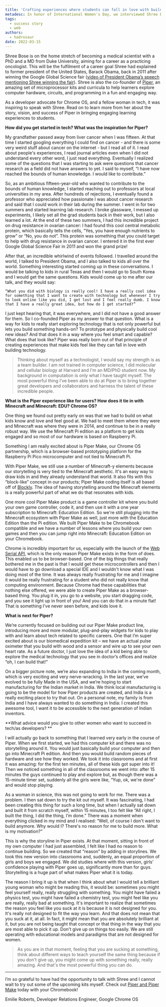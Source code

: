 ```yaml
---
title: 'Crafting experiences where students can fall in love with building technology - with Shree Bose of Piper'
metadesc: In honor of International Women's Day, we interviewed Shree Bose, co-founder of Piper on her quest to help people enjoy creating with technology.
tags:
  - success story
  - web
authors:
  - hadrosaur
date: 2022-03-15
---
```


<!--
![Photo of Shree Bose wearing scrubs and a stethoscope, setting an infant into a crib in a hospital setting.](ix://posts/iwd-2022-shree-bose-piper/shree.jpeg)
-->

Shree Bose is on the home stretch of becoming a medical scientist with a PhD and a MD from Duke University, aiming for a career as a practicing oncologist. This will be the fulfilment of a career goal Shree had explained to former president of the United States, Barack Obama, back in 2011 after winning the Google Global Science fair ([video of President Obama’s speech mentioning Shree winning the fair](https://youtu.be/rip9hnppY2g)). Shree is also the co-founder of [Piper](https://www.playpiper.in/), an amazing set of microprocessor kits and curricula to help learners explore computer hardware, circuits, and programming in a fun and engaging way.

As a developer advocate for Chrome OS, and a fellow woman in tech, it was inspiring to speak with Shree. Read on to learn more from her about the story, vision, and success of Piper in bringing engaging learning experiences to students.

**How did you get started in tech? What was the inspiration for Piper?**

My grandfather passed away from liver cancer when I was fifteen. At that time I started googling everything I could find on cancer - and there is some very weird stuff about cancer on the internet - but I read all of it. I read about people's experiences, I read journal articles even when I did not understand every other word, I just read everything. Eventually I realized some of the questions that I was starting to ask were questions that cancer research as a field did not have answers to yet. I said to myself, “I have now reached the bounds of human knowledge. I would like to contribute.”

So, as an ambitious fifteen-year-old who wanted to contribute to the bounds of human knowledge, I started reaching out to professors at local universities in my area. After hundreds of rejections, I eventually found a professor who appreciated how passionate I was about cancer research and said that I could work in their lab during the summer. I went in for two summers and started learning lab research. I broke glassware, I messed up experiments, I likely set all the grad students back in their work, but I also learned a lot. At the end of these two summers, I had this incredible project on drug resistance in ovarian cancer: I had found this cool central metabolic protein, which basically tells the cells, “Yes, you have enough nutrients to grow” or “No, you do not”. This protein was something that you could target to help with drug resistance in ovarian cancer. I entered it in the first ever Google Global Science Fair in 2011 and won the grand prize!

After that, an incredible whirlwind of events followed. I travelled around the world, I talked to President Obama, and I also talked to kids all over the world. Something interesting started coming up in these conversations. I would be talking to kids in rural Texas and then I would go to South Korea and I would get the same questions. Kids would come up to me after our talk, and they would say:

    “What you did with biology is really cool! I have a really cool idea for something that I want to create with technology but whenever I try to look online like you did, I get lost and I feel really dumb. I know that I have a really great idea, but how do I get started?”

I just kept hearing that, it was everywhere, and I did not have a good answer for them. So I co-founded Piper as my answer to that question. What is a way for kids to really start exploring technology that is not only powerful but lets you build something hands-on? To prototype and physically build cool new ideas? And that does it in a way where you feel smart and capable? What does that look like? Piper was really born out of that principle of creating experiences that make kids feel like they can fall in love with building technology.

> Thinking about myself as a technologist, I would say my strength is as a team builder. I am not trained in computer science, I did molecular and cellular biology at Harvard and I'm an MD/PhD student now. My background in computation is only what I have taught myself. The most powerful thing I’ve been able to do at Piper is to bring together great developers and collaborators and harness the talent of these incredible people.

**What is the Piper experience like for users? How does it tie in with Minecraft and Minecraft: EDU? Chrome OS?**

One thing we found out pretty early on was that we had to build on what kids know and love and feel good at. We had to meet them where they were and Minecraft was where they were in 2014, and continue to be in a really robust way. We use the Minecraft Pi edition as a platform to get kids engaged and so most of our hardware is based on Raspberry Pi.

Something I am really excited about is Piper Make, our Chrome OS partnership, which is a browser-based prototyping platform for the Raspberry Pi Pico microcomputer and not tied to Minecraft Pi.

With Piper Make, we still use a number of Minecraft-y elements because our storytelling is very tied to the Minecraft aesthetic. It's an easy way to draw kids in and they already understand that world. It also fits with this “block-like” concept in our products; Piper Make coding itself is all based off of [Blockly](https://developers.google.com/blockly). The idea of having storytelling around the Minecraft elements is a really powerful part of what we do that resonates with kids.

One more cool Piper Make product is a game controller kit where you build your own game controller, code it, and then use it with a one year subscription to Minecraft: Education Edition. So we're still plugging into the Minecraft ecosystem with Piper Make as well, just more with the Education Edition than the Pi edition. We built Piper Make to be Chromebook compatible and we have a number of lessons where you build your own games and then you can jump right into Minecraft: Education Edition on your Chromebook.

Chrome is incredibly important for us, especially with the launch of the [Web Serial API](https://web.dev/serial/), which is the only reason Piper Make exists in the form of does. This enabled us to be browser-based. One of the big things that really bothered me in the past is that I would get these microcontrollers and then I would have to go download a special IDE and I wouldn't know what I was doing most of the time. It was always really frustrating for me and I imagine it would be really frustrating for a student who did not really know that computing environment. Because Chrome had these capabilities that nothing else offered, we were able to create Piper Make as a browser-based thing. You plug it in, you go to a website, you start dragging code, and you see it light up in front of you! And you can do that in a minute flat! That is something I've never seen before, and kids love it.

**What is next for Piper?**

We’re currently focused on building out our Piper Make product line, introducing more and more modular, plug-and-play widgets for kids to play with and learn about tech related to specific careers. One that I’m super excited about is our biomedical expedition kit – we have an actual pulse oximeter that you build with wood and a sensor and wire up to see your own heart rate. As a future doctor, I just love the idea of a kid being able to explore the medical technology that you see in doctor’s offices and realize “oh, I can build that!”

On a bigger picture note, we’re also expanding to India in the coming month, which is very exciting and very nerve-wracking. In the last year, we’ve evolved to be fully Made in the USA, and we’re hoping to start manufacturing for the Indian market in India. We think local manufacturing is going to be the model for how Piper products are created, and India is a really exciting place to try that out. On a personal note, my family is from India and I have always wanted to do something in India: I created this awesome tool, I want it to be accessible to the next generation of Indian inventors.

**What advice would you give to other women who want to succeed in tech/as developers? **

I will actually go back to something that I learned very early in the course of Piper. When we first started, we had this computer kit and there was no storytelling around it. You would just basically build your computer and then go into Minecraft Pi edition. And then you would build random pieces of hardware and see how they worked. We took it into classrooms and at first it was amazing: for the first ten minutes, all of these kids got super into it! Then we noticed something in all of the classrooms we went into: after 15 minutes the guys continued to play and explore but, as though there was a 15-minute timer set, suddenly all the girls were like, “Yup, ok, we're done” and would stop playing.

As a woman in science, this was not going to work for me. There was a problem. I then sat down to try the kit out myself. It was fascinating, I had been creating this thing for such a long time, but when I actually sat down and built it from scratch myself, within 15 minutes, I too felt like “All right, I built the thing, I did the thing, I’m done.” There was a moment when everything clicked in my mind and I realised: “Well, of course I don't want to build anymore. Why would I? There's no reason for me to build more. What is my motivation?”

This is why the storyline in Piper exists. At that moment, sitting in front of my own computer I had just assembled, I felt like I had no reason to continue building. So we created that “reason” by adding in storylines. We took this new version into classrooms and, suddenly, an equal proportion of girls and boys we engaged. We did studies where with this version, girls’ confidence playing with Piper goes up, significantly more than for guys. Storytelling is a huge part of what makes Piper what it is today.

The reason I bring it up is that when I think about what I would tell a brilliant young woman who might be reading this, it would be: sometimes you might feel yourself really, really struggling with something. You might have failed a physics test, you might have failed a chemistry test, you might feel like you are really, really bad at something. It's important to realize that sometimes the reason you feel like you suck at it is because it is not designed for you. It's really not designed to fit the way you learn. And that does not mean that you suck at it, at all. In fact, it might mean that you are absolutely brilliant at it, but you are not being taught that concept or that thing in the way that you are most able to pick it up. Don't give up on things too easily. We are still operating with educational models and paradigms that are not designed for women.

> As you are in that moment, feeling that you are sucking at something, think about different ways to teach yourself the same thing because if you don't give up, you might come up with something really, really amazing. And that's the most powerful thing you can do.

---

I’m so grateful to have had the opportunity to talk with Shree and I cannot wait to try out some of the upcoming kits myself. Check out [Piper and Piper Make](https://www.playpiper.in/) today with your Chromebook!

Emilie Roberts, Developer Relations Engineer, Google Chrome OS
